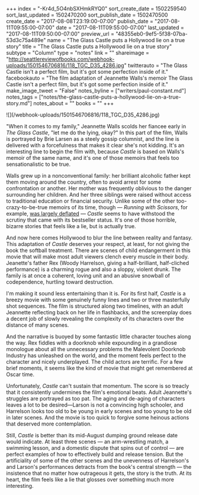 +++
index = "-Kr4d_5O4nbSXHmkRYQ0"
sort_create_date = 1502259540
sort_last_updated = 1502470200
sort_publish_date = 1502470500
create_date = "2017-08-08T23:19:00-07:00"
publish_date = "2017-08-11T09:55:00-07:00"
date = "2017-08-11T09:55:00-07:00"
last_updated = "2017-08-11T09:50:00-07:00"
preview_url = "48355eb0-9ef5-5f38-07ba-53d3c75a489e"
name = "The Glass Castle puts a Hollywood lie on a true story"
title = "The Glass Castle puts a Hollywood lie on a true story"
subtype = "Column"
type = "notes"
link = ""
shareimage = "http://seattlereviewofbooks.com/webhook-uploads/1501546706816/118_TGC_D35_4286.jpg"
twitterauto = "The Glass Castle isn't a perfect film, but it's got some perfection inside of it."
facebookauto = "The film adaptation of Jeannette Walls's memoir The Glass Castle isn't a perfect film, but it's got some perfection inside of it."
make_image_tweet = "False"
notes_byline = ["writers/paul-constant.md"]
notes_tags = ["notes/the-glass-castle-puts-a-hollywood-lie-on-a-true-story.md"]
notes_about = ""
books = ""
+++
<p class="image">![](/webhook-uploads/1501546706816/118_TGC_D35_4286.jpg)</p>

"When it comes to my family," Jeannette Walls scolds her fiancee early in *The Glass Castle*, "let me do the lying, okay?" In this part of the film, Walls is portrayed by Brie Larsen as a steely gossip columnist, and the line is delivered with a forcefulness that makes it clear she's not kidding. It's an interesting line to begin the film with, because *Castle* is based on Walls's memoir of the same name, and it's one of those memoirs that feels too sensationalistic to be true.

Walls grew up in a nonconventional family: her brilliant alcoholic father kept them moving around the country, often to avoid arrest for some confrontation or another. Her mother was frequently oblivious to the danger surrounding her children. And her three siblings were raised without access to traditional education or financial security. Unlike some of the other too-crazy-to-be-true memoirs of its time, though — *Running with Scissors*, for example, [was largely deflated](https://www.vanityfair.com/news/2007/01/burroughs200701) — *Castle* seems to have withstood the scrutiny that came with its bestseller status. It's one of those horrible, bizarre stories that feels like a lie, but is actually true.

And now here comes Hollywood to blur the line between reality and fantasy. This adaptation of *Castle* deserves your respect, at least, for not giving the book the softball treatment. There are scenes of child endangerment in this movie that will make most adult viewers clench every muscle in their body. Jeanette's father Rex (Woody Harrelson, giving a half-brilliant, half-cliched performance) is a charming rogue and also a sloppy, violent drunk. The family is at once a coherent, loving unit and an abusive snowball of codependence, hurtling toward destruction.

I'm making it sound less entertaining than it is. For its first half, *Castle* is a breezy movie with some genuinely funny lines and two or three masterfully shot sequences. The film is structured along two timelines, with an adult Jeannette reflecting back on her life in flashbacks, and the screenplay does a decent job of slowly revealing the complexity of its characters over the distance of many scenes. 

And the narrative is buoyed by some fantastic little character touches along the way. Rex fiddles with a doorknob while expounding in a grandiose monologue about all the unnecessary problems the Malevolent Doorknob Industry has unleashed on the world, and the moment feels perfect to the character and nicely underplayed. The child actors are terrific. For a few brief moments, it seems like the kind of movie that might get remembered at Oscar time.

Unfortunately, *Castle* can't sustain that momentum. The score is so treacly that it consistently undermines the film's emotional beats. Adult Jeannette's struggles are portrayed as too pat. The aging and de-aging of characters leaves a lot to be desired—Larson is not a convincing high schooler, and Harrelson looks too old to be young in early scenes and too young to be old in later scenes. And the movie is too quick to forgive some heinous actions that deserved more contemplation.

Still, *Castle* is better than its mid-August dumping ground release date would indicate. At least three scenes — an arm-wrestling match, a swimming lesson, and a domestic dispute that spins out of control — are perfect examples of how to effectively build and release tension. But the artificiality of some of the other scenes and the unevenness of Harrelson's and Larson's performances detracts from the book's central strength — the insistence that no matter how outrageous it gets, the story is the truth. At its heart, the film feels like a lie that glosses over something much more interesting.